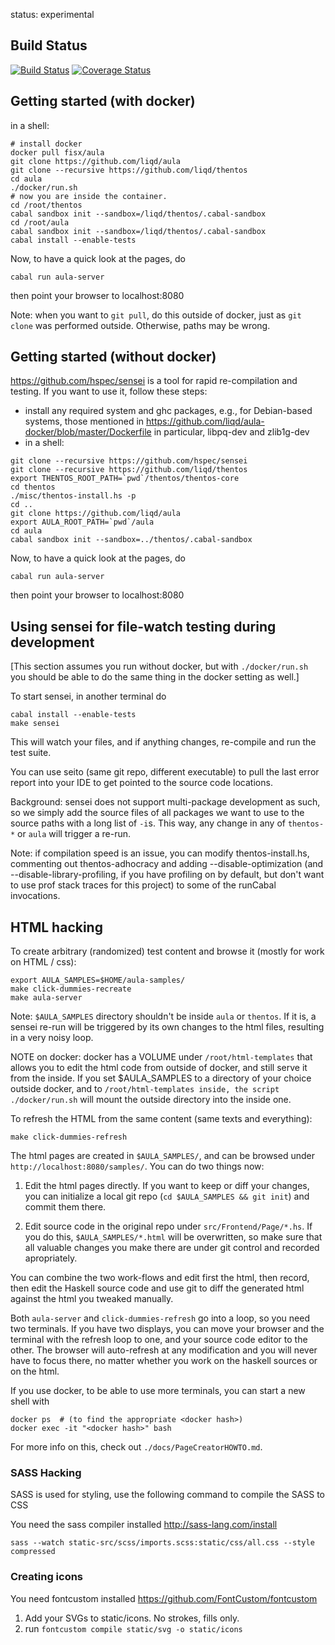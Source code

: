 status: experimental


## Build Status

[![Build Status](https://travis-ci.org/liqd/aula.svg?branch=master)](https://travis-ci.org/liqd/aula)
[![Coverage Status](https://coveralls.io/repos/github/liqd/aula/badge.svg?branch=master)](https://coveralls.io/github/liqd/aula?branch=master)


## Getting started (with docker)

in a shell:

```shell
# install docker
docker pull fisx/aula
git clone https://github.com/liqd/aula
git clone --recursive https://github.com/liqd/thentos
cd aula
./docker/run.sh
# now you are inside the container.
cd /root/thentos
cabal sandbox init --sandbox=/liqd/thentos/.cabal-sandbox
cd /root/aula
cabal sandbox init --sandbox=/liqd/thentos/.cabal-sandbox
cabal install --enable-tests
```

Now, to have a quick look at the pages, do

```shell
cabal run aula-server
```

then point your browser to localhost:8080

Note: when you want to `git pull`, do this outside of docker,
just as `git clone` was performed outside. Otherwise, paths may be wrong.


## Getting started (without docker)

https://github.com/hspec/sensei is a tool for rapid re-compilation and
testing.  If you want to use it, follow these steps:

- install any required system and ghc packages, e.g., for Debian-based
  systems, those mentioned in
  https://github.com/liqd/aula-docker/blob/master/Dockerfile
  in particular, libpq-dev and zlib1g-dev
- in a shell:

```shell
git clone --recursive https://github.com/hspec/sensei
git clone --recursive https://github.com/liqd/thentos
export THENTOS_ROOT_PATH=`pwd`/thentos/thentos-core
cd thentos
./misc/thentos-install.hs -p
cd ..
git clone https://github.com/liqd/aula
export AULA_ROOT_PATH=`pwd`/aula
cd aula
cabal sandbox init --sandbox=../thentos/.cabal-sandbox
```

Now, to have a quick look at the pages, do

```shell
cabal run aula-server
```

then point your browser to localhost:8080


## Using sensei for file-watch testing during development

[This section assumes you run without docker, but with
`./docker/run.sh` you should be able to do the same thing in the
docker setting as well.]

To start sensei, in another terminal do

```shell
cabal install --enable-tests
make sensei
```

This will watch your files, and if anything changes, re-compile and
run the test suite.

You can use seito (same git repo, different executable) to pull the
last error report into your IDE to get pointed to the source code
locations.

Background: sensei does not support multi-package development as such,
so we simply add the source files of all packages we want to use to
the source paths with a long list of `-i`s.  This way, any change in
any of `thentos-*` or `aula` will trigger a re-run.

Note: if compilation speed is an issue, you can modify thentos-install.hs,
commenting out thentos-adhocracy and adding --disable-optimization
(and --disable-library-profiling, if you have profiling on by default,
but don't want to use prof stack traces for this project)
to some of the runCabal invocations.


## HTML hacking

To create arbitrary (randomized) test content and browse it (mostly
for work on HTML / css):

```shell
export AULA_SAMPLES=$HOME/aula-samples/
make click-dummies-recreate
make aula-server
```

Note: `$AULA_SAMPLES` directory shouldn't be inside `aula` or
`thentos`.  If it is, a sensei re-run will be triggered by its own
changes to the html files, resulting in a very noisy loop.

NOTE on docker: docker has a VOLUME under `/root/html-templates` that
allows you to edit the html code from outside of docker, and still
serve it from the inside.  If you set $AULA_SAMPLES to a directory of
your choice outside docker, and to `/root/html-templates inside, the
script ./docker/run.sh` will mount the outside directory into the
inside one.

To refresh the HTML from the same content (same texts and everything):

```shell
make click-dummies-refresh
```

The html pages are created in `$AULA_SAMPLES/`, and can be browsed
under `http://localhost:8080/samples/`.  You can do two things now:

1. Edit the html pages directly.  If you want to keep or diff your
   changes, you can initialize a local git repo (`cd $AULA_SAMPLES &&
   git init`) and commit them there.

2. Edit source code in the original repo under `src/Frontend/Page/*.hs`.
   If you do this, `$AULA_SAMPLES/*.html` will be overwritten, so make
   sure that all valuable changes you make there are under git control
   and recorded apropriately.

You can combine the two work-flows and edit first the html, then
record, then edit the Haskell source code and use git to diff the
generated html against the html you tweaked manually.

Both `aula-server` and `click-dummies-refresh` go into a loop, so you
need two terminals.  If you have two displays, you can move your
browser and the terminal with the refresh loop to one, and your source
code editor to the other.  The browser will auto-refresh at any modification
and you will never have to focus there, no matter whether you
work on the haskell sources or on the html.

If you use docker, to be able to use more terminals, you can start
a new shell with

```shell
docker ps  # (to find the appropriate <docker hash>)
docker exec -it "<docker hash>" bash
```

For more info on this, check out `./docs/PageCreatorHOWTO.md`.

### SASS Hacking

SASS is used for styling, use the following command to compile the SASS
to CSS
 
You need the sass compiler installed http://sass-lang.com/install

```shell
sass --watch static-src/scss/imports.scss:static/css/all.css --style compressed
```

### Creating icons

You need fontcustom installed https://github.com/FontCustom/fontcustom

1. Add your SVGs to static/icons. No strokes, fills only.
2. run `fontcustom compile static/svg -o static/icons`
